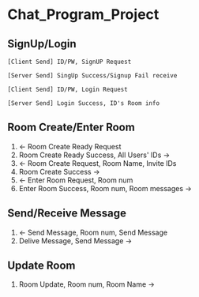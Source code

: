 # Chat_Program_Project

## SignUp/Login
```
[Client Send] ID/PW, SignUP Request

[Server Send] SingUp Success/Signup Fail receive

[Client Send] ID/PW, Login Request

[Server Send] Login Success, ID's Room info
```

## Room Create/Enter Room
1. <- Room Create Ready Request
2. Room Create Ready Success, All Users' IDs ->
3. <- Room Create Request, Room Name, Invite IDs
4. Room Create Success ->
5. <- Enter Room Request, Room num
6. Enter Room Success, Room num, Room messages ->


## Send/Receive Message
1. <- Send Message, Room num, Send Message
2. Delive Message, Send Message ->


## Update Room
1. Room Update, Room num, Room Name ->
